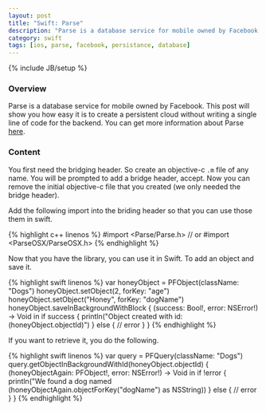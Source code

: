 ```yaml
---
layout: post
title: "Swift: Parse"
description: "Parse is a database service for mobile owned by Facebook. This post will show you how easy it is to create a persistent cloud without writing a single line of code for the backend. You can get more information about Parse [here](http://blog.parse.com/2014/06/06/building-apps-with-parse-and-swift/)."
category: swift
tags: [ios, parse, facebook, persistance, database]
---
```

{% include JB/setup %}

<!-- Overview -->
<h3>Overview</h3>

Parse is a database service for mobile owned by Facebook. This post will show you how easy it is to create a persistent cloud without writing a single line of code for the backend. You can get more information about Parse [here](http://blog.parse.com/2014/06/06/building-apps-with-parse-and-swift/).


<!-- Content -->
<h3>Content</h3>

You first need the bridging header. So create an objective-c `.m` file of any name. You will be prompted to add a bridge header, accept. Now you can remove the initial objective-c file that you created (we only needed the bridge header).

Add the following import into the briding header so that you can use those them in swift.

<!-- Code _______________________________________-->
{% highlight c++ linenos %}
#import <Parse/Parse.h>
// or #import <ParseOSX/ParseOSX.h>
{% endhighlight %}
<!-- /Code ^^^^^^^^^^^^^^^^^^^^^^^^^^^^^^^^^^^^^^-->

Now that you have the library, you can use it in Swift. To add an object and save it.

<!-- Code _______________________________________-->
{% highlight swift linenos %}
var honeyObject = PFObject(className: "Dogs")
honeyObject.setObject(2, forKey: "age")
honeyObject.setObject("Honey", forKey: "dogName")
honeyObject.saveInBackgroundWithBlock { 
    (success: Bool!, error: NSError!) -> Void in
    if success {
        println("Object created with id: \(honeyObject.objectId)")
    } else {
        // error
    }
}
{% endhighlight %}
<!-- /Code ^^^^^^^^^^^^^^^^^^^^^^^^^^^^^^^^^^^^^^-->


If you want to retrieve it, you do the following.

<!-- Code _______________________________________-->
{% highlight swift linenos %}
var query = PFQuery(className: "Dogs")
query.getObjectInBackgroundWithId(honeyObject.objectId) {
    (honeyObjectAgain: PFObject!, error: NSError!) -> Void in
    if !error {
        println("We found a dog named \(honeyObjectAgain.objectForKey("dogName") as NSString))
    } else {
        // error
    }
}
{% endhighlight %}
<!-- /Code ^^^^^^^^^^^^^^^^^^^^^^^^^^^^^^^^^^^^^^-->